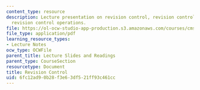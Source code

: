 ```yaml
---
content_type: resource
description: Lecture presentation on revision control, revision control systems, and
  revision control operations.
file: https://ol-ocw-studio-app-production.s3.amazonaws.com/courses/cms-611j-creating-video-games-fall-2014/6fc12ad90b28f3e63df521ff93c461cc_MITCMS_611JF14_Source_Cont.pdf
file_type: application/pdf
learning_resource_types:
- Lecture Notes
ocw_type: OCWFile
parent_title: Lecture Slides and Readings
parent_type: CourseSection
resourcetype: Document
title: Revision Control
uid: 6fc12ad9-0b28-f3e6-3df5-21ff93c461cc
---
```


